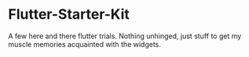 # Flutter-Starter-Kit
A few here and there flutter trials. Nothing unhinged, just stuff to get my muscle memories acquainted with the widgets.
